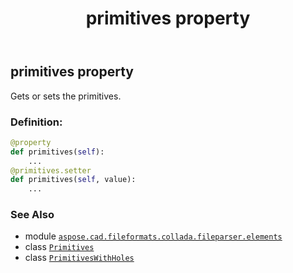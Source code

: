 ﻿---
title: primitives property
second_title: Aspose.CAD for Python via .NET API References
description: 
type: docs
weight: 40
url: /python-net/aspose.cad.fileformats.collada.fileparser.elements/primitiveswithholes/primitives/
is_root: false
---

## primitives property


Gets or sets the primitives.
### Definition:
```python
@property
def primitives(self):
    ...
@primitives.setter
def primitives(self, value):
    ...
```

### See Also
* module [`aspose.cad.fileformats.collada.fileparser.elements`](../../)
* class [`Primitives`](/cad/python-net/aspose.cad.fileformats.collada.fileparser.elements/primitives)
* class [`PrimitivesWithHoles`](/cad/python-net/aspose.cad.fileformats.collada.fileparser.elements/primitiveswithholes)
